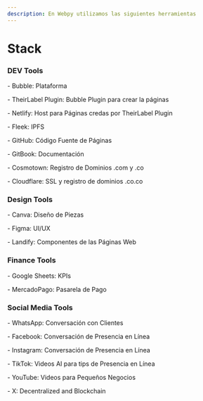 ```yaml
---
description: En Webpy utilizamos las siguientes herramientas
---
```


# Stack

### DEV Tools

\- Bubble: Plataforma

\- TheirLabel Plugin: Bubble Plugin para crear la páginas &#x20;

\- Netlify: Host para Páginas credas por TheirLabel Plugin&#x20;

\- Fleek: IPFS

\- GitHub: Código Fuente de Páginas

\- GitBook: Documentación

\- Cosmotown: Registro de Dominios .com y .co

\- Cloudflare: SSL y registro de dominios .co.co

### Design Tools

\- Canva: Diseño de Piezas

&#x20;\- Figma: UI/UX

\- Landify: Componentes de las Páginas Web

### Finance Tools

\- Google Sheets: KPIs

\- MercadoPago: Pasarela de Pago

### Social Media Tools

\- WhatsApp: Conversación con Clientes

\- Facebook: Conversación de Presencia en Línea

\- Instagram: Conversación de Presencia en Línea

\- TikTok: Videos AI para tips de Presencia en Línea

\- YouTube: Videos para Pequeños Negocios

\- X: Decentralized and Blockchain&#x20;
